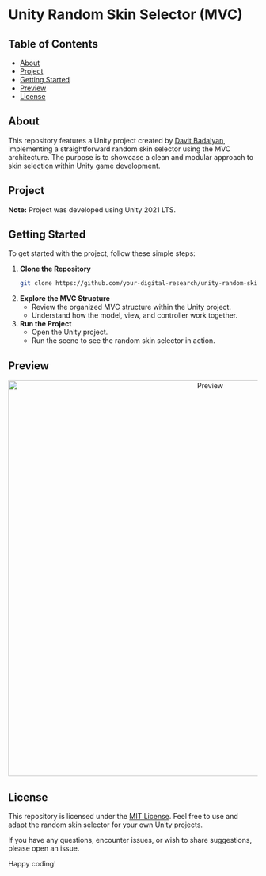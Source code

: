 # Unity Random Skin Selector (MVC)

## Table of Contents

- [About](#about)
- [Project](#project)
- [Getting Started](#getting-started)
- [Preview](#preview)
- [License](#license)

## <a name="about"></a> About

This repository features a Unity project created by [Davit Badalyan](https://github.com/davit-badalyan), implementing a straightforward random skin selector using the MVC architecture. The purpose is to showcase a clean and modular approach to skin selection within Unity game development.

## <a name="project"></a> Project

**Note:** Project was developed using Unity 2021 LTS.

## <a name="getting-started"></a> Getting Started

To get started with the project, follow these simple steps:

1. **Clone the Repository**
   ```bash
   git clone https://github.com/your-digital-research/unity-random-skin-selector.git
   ```
2. **Explore the MVC Structure**
   - Review the organized MVC structure within the Unity project.
   - Understand how the model, view, and controller work together.
3. **Run the Project**
   - Open the Unity project.
   - Run the scene to see the random skin selector in action.

## <a name="preview"></a> Preview

<p align="center">
  <img src="Assets/GIF/preview.gif" alt="Preview" title="Preview" width="800">
</p>

## <a name="license"></a> License

This repository is licensed under the [MIT License](https://opensource.org/license/mit/). Feel free to use and adapt the random skin selector for your own Unity projects.

If you have any questions, encounter issues, or wish to share suggestions, please open an issue.

Happy coding!
